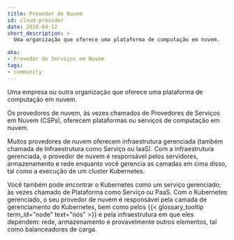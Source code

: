 ```yaml
---
title: Provedor de Nuvem
id: cloud-provider
date: 2018-04-12
short_description: >
  Uma organização que oferece uma plataforma de computação em nuvem.

aka:
- Provedor de Serviços em Nuvem
tags:
- community
---
```

 Uma empresa ou outra organização que oferece uma plataforma de computação em nuvem.

<!--more-->

Os provedores de nuvem, às vezes chamados de Provedores de Serviços em Nuvem (CSPs), 
oferecem plataformas ou serviços de computação em nuvem.

Muitos provedores de nuvem oferecem infraestrutura gerenciada 
(também chamada de Infraestrutura como Serviço ou IaaS). 
Com a infraestrutura gerenciada, o provedor de nuvem é responsável pelos servidores, 
armazenamento e rede enquanto você gerencia as camadas em cima disso, 
tal como a execução de um cluster Kubernetes.

Você também pode encontrar o Kubernetes como um serviço gerenciado; 
às vezes chamado de Plataforma como Serviço ou PaaS. 
Com o Kubernetes gerenciado, o seu provedor de nuvem é responsável pela camada de gerenciamento do Kubernetes, 
bem como pelos {{< glossary_tooltip term_id="node" text="nós" >}} e pela infraestrutura em que eles dependem: 
rede, armazenamento e provavelmente outros elementos, tal como balanceadores de carga.

